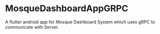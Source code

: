 # MosqueDashboardAppGRPC
A flutter android app for Mosque Dashboard System which uses gRPC to communicate with Server.
